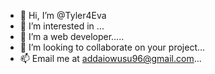 - 👋 Hi, I’m @Tyler4Eva
- 👀 I’m interested in ...
- 🌱 I’m a web developer.....
- 💞️ I’m looking to collaborate on your project...
- 📫 Email me at addaiowusu96@gmail.com...

<!---
Tyler4Eva/Tyler4Eva is a ✨ special ✨ repository because its `README.md` (this file) appears on your GitHub profile.
You can click the Preview link to take a look at your changes.
--->
